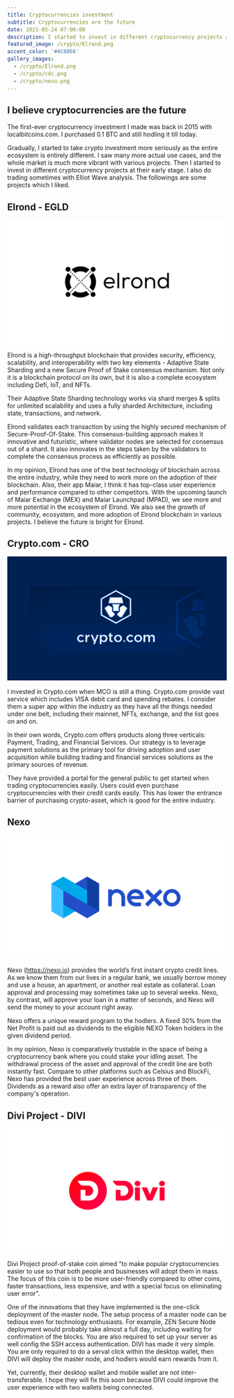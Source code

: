 ```yaml
---
title: Cryptocurrencies investment
subtitle: Cryptocurrencies are the future
date: 2021-05-24 07:00:00
description: I started to invest in different cryptocurrency projects at their early stage. I also do trading sometimes with Elliot Wave analysis.
featured_image: /crypto/Elrond.png
accent_color: '#4C60E6'
gallery_images:
  - /crypto/Elrond.png
  - /crypto/cdc.png
  - /crypto/nexo.png
---
```


## I believe cryptocurrencies are the future

The first-ever cryptocurrency investment I made was back in 2015 with localbitcoins.com. I purchased 0.1 BTC and still hodling it till today.

Gradually, I started to take crypto investment more seriously as the entire ecosystem is entirely different. I saw many more actual use cases, and the whole market is much more vibrant with various projects. Then I started to invest in different cryptocurrency projects at their early stage. I also do trading sometimes with Elliot Wave analysis. The followings are some projects which I liked.
 

## Elrond - EGLD
![](/images/projects/Crypto/Elrond.png)

Elrond is a high-throughput blockchain that provides security, efficiency, scalability, and interoperability with two key elements - Adaptive State Sharding and a new Secure Proof of Stake consensus mechanism. Not only it is a blockchain protocol on its own, but it is also a complete ecosystem including Defi, IoT, and NFTs.

Their Adaptive State Sharding technology works via shard merges & splits for unlimited scalability and uses a fully sharded Architecture, including state, transactions, and network. 

Elrond validates each transaction by using the highly secured mechanism of Secure-Proof-Of-Stake. This consensus-building approach makes it innovative and futuristic, where validator nodes are selected for consensus out of a shard. It also innovates in the steps taken by the validators to complete the consensus process as efficiently as possible.

In my opinion, Elrond has one of the best technology of blockchain across the entire industry, while they need to work more on the adoption of their blockchain. Also, their app Maiar, I think it has top-class user experience and performance compared to other competitors. With the upcoming launch of Maiar Exchange (MEX) and Maiar Launchpad (MPAD), we see more and more potential in the ecosystem of Elrond. We also see the growth of community, ecosystem, and more adoption of Elrond blockchain in various projects. I believe the future is bright for Elrond.


## Crypto.com - CRO
![](/images/projects/Crypto/cdc.png)

I invested in Crypto.com when MCO is still a thing. Crypto.com provide vast service which includes VISA debit card and spending rebates. I consider them a super app within the industry as they have all the things needed under one belt, including their mainnet, NFTs, exchange, and the list goes on and on.

In their own words, Crypto.com offers products along three verticals: Payment, Trading, and Financial Services. Our strategy is to leverage payment solutions as the primary tool for driving adoption and user acquisition while building trading and financial services solutions as the primary sources of revenue.

They have provided a portal for the general public to get started when trading cryptocurrencies easily. Users could even purchase cryptocurrencies with their credit cards easily. This has lower the entrance barrier of purchasing crypto-asset, which is good for the entire industry. 

## Nexo
![](/images/projects/Crypto/nexo.png)

Nexo (https://nexo.io) provides the world’s first instant crypto credit lines. As we know them from our lives in a regular bank, we usually borrow money and use a house, an apartment, or another real estate as collateral. Loan approval and processing may sometimes take up to several weeks. Nexo, by contrast, will approve your loan in a matter of seconds, and Nexo will send the money to your account right away.

Nexo offers a unique reward program to the hodlers. A fixed 30% from the Net Profit is paid out as dividends to the eligible NEXO Token holders in the given dividend period.

In my opinion, Nexo is comparatively trustable in the space of being a cryptocurrency bank where you could stake your idling asset. The withdrawal process of the asset and approval of the credit line are both instantly fast. Compare to other platforms such as Celsius and BlockFi,  Nexo has provided the best user experience across three of them. Dividends as a reward also offer an extra layer of transparency of the company's operation.

## Divi Project - DIVI
![](/images/projects/Crypto/DIVI_Project.png)

Divi Project proof-of-stake coin aimed "to make popular cryptocurrencies easier to use so that both people and businesses will adopt them in mass. The focus of this coin is to be more user-friendly compared to other coins, faster transactions, less expensive, and with a special focus on eliminating user error".

One of the innovations that they have implemented is the one-click deployment of the master node. The setup process of a master node can be tedious even for technology enthusiasts. For example, ZEN Secure Node deployment would probably take almost a full day, including waiting for confirmation of the blocks. You are also required to set up your server as well config the SSH access authentication. DIVI has made it very simple. You are only required to do a serval click within the desktop wallet, then DIVI will deploy the master node, and hodlers would earn rewards from it.

Yet, currently, their desktop wallet and mobile wallet are not inter-transferable. I hope they will fix this soon because DIVI could improve the user experience with two wallets being connected.

